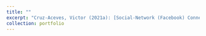 ```yaml
---
title: ""
excerpt: "Cruz-Aceves, Victor (2021a): [Social-Network (Facebook) Connectedness and COVID-19 Outbreak in German Municipalities.](https://www.researchgate.net/publication/348265859_Social-Network_Facebook_Connectedness_and_COVID-19_Outbreak_in_German_Municipalities) (Working paper)"
collection: portfolio
---
```

 
